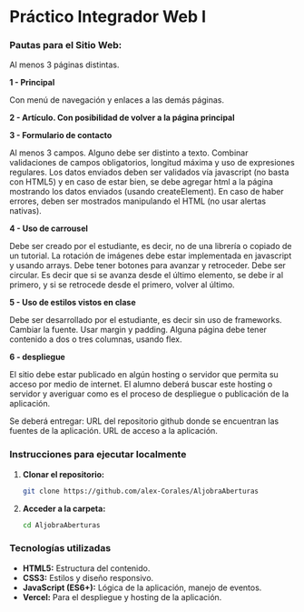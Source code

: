 # Práctico Integrador Web I

### Pautas para el Sitio Web:

Al menos 3 páginas distintas.

**1 - Principal**

Con menú de navegación y enlaces a las demás páginas.


**2 - Artículo. Con posibilidad de volver a la página principal**

**3 - Formulario de contacto**

Al menos 3 campos. Alguno debe ser distinto a texto. Combinar validaciones de campos obligatorios, longitud máxima y uso de expresiones regulares.
Los datos enviados deben ser validados vía javascript (no basta con HTML5) y en caso de estar bien, se debe agregar html a la página mostrando los datos enviados (usando createElement).
En caso de haber errores, deben ser mostrados manipulando el HTML (no usar alertas nativas).

**4 - Uso de carrousel**

Debe ser creado por el estudiante, es decir, no de una librería o copiado de un tutorial. La rotación de imágenes debe estar implementada en javascript y usando arrays. Debe tener botones para avanzar y retroceder. Debe ser circular. Es decir que si se avanza desde el último elemento, se debe ir al primero, y si se retrocede desde el primero, volver al último.

**5 - Uso de estilos vistos en clase**

Debe ser desarrollado por el estudiante, es decir sin uso de frameworks.
Cambiar la fuente. Usar margin y padding.
Alguna página debe tener contenido a dos o tres columnas, usando flex.

**6 - despliegue**

El sitio debe estar publicado en algún hosting o servidor que permita su acceso por medio de internet. El alumno deberá buscar este hosting o servidor y averiguar como es el proceso de despliegue o publicación de la aplicación.

Se deberá entregar: URL del repositorio github donde se encuentran las fuentes de la aplicación. URL de acceso a la aplicación.

### Instrucciones para ejecutar localmente

1. **Clonar el repositorio:**

   ```bash
   git clone https://github.com/alex-Corales/AljobraAberturas
   ```

2. **Acceder a la carpeta:**

   ```bash
   cd AljobraAberturas
   ```

### Tecnologías utilizadas

- **HTML5:** Estructura del contenido.
- **CSS3:** Estilos y diseño responsivo.
- **JavaScript (ES6+):** Lógica de la aplicación, manejo de eventos.
- **Vercel:** Para el despliegue y hosting de la aplicación.
